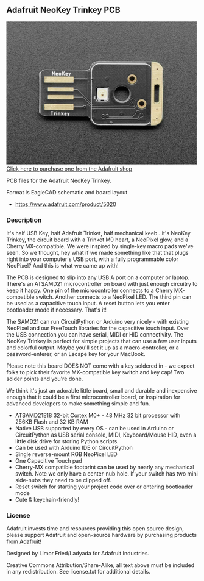 ## Adafruit NeoKey Trinkey PCB

<a href="http://www.adafruit.com/products/5020"><img src="assets/5020.jpg?raw=true" width="500px"><br/>
Click here to purchase one from the Adafruit shop</a>

PCB files for the Adafruit NeoKey Trinkey. 

Format is EagleCAD schematic and board layout
* https://www.adafruit.com/product/5020

### Description



It's half USB Key, half Adafruit Trinket, half mechanical keeb...it's NeoKey Trinkey, the circuit board with a Trinket M0 heart, a NeoPixel glow, and a Cherry MX-compatible. We were inspired by single-key macro pads we've seen. So we thought, hey what if we made something like that that plugs right into your computer's USB port, with a fully programmable color NeoPixel? And this is what we came up with!

The PCB is designed to slip into any USB A port on a computer or laptop. There's an ATSAMD21 microcontroller on board with just enough circuitry to keep it happy. One pin of the microcontroller connects to a Cherry MX-compatible switch. Another connects to a NeoPixel LED. The third pin can be used as a capacitive touch input. A reset button lets you enter bootloader mode if necessary. That's it!

The SAMD21 can run CircuitPython or Arduino very nicely - with existing NeoPixel and our FreeTouch libraries for the capacitive touch input. Over the USB connection you can have serial, MIDI or HID connectivity. The NeoKey Trinkey is perfect for simple projects that can use a few user inputs and colorful output. Maybe you'll set it up as a macro-controller, or a password-enterer, or an Escape key for your MacBook.

Please note this board DOES NOT come with a key soldered in - we expect folks to pick their favorite MX-compatible key switch and key cap! Two solder points and you're done.

We think it's just an adorable little board, small and durable and inexpensive enough that it could be a first microcontroller board, or inspiration for advanced developers to make something simple and fun.

* ATSAMD21E18 32-bit Cortex M0+ - 48 MHz 32 bit processor with 256KB Flash and 32 KB RAM
* Native USB supported by every OS - can be used in Arduino or CircuitPython as USB serial console, MIDI, Keyboard/Mouse HID, even a little disk drive for storing Python scripts.
* Can be used with Arduino IDE or CircuitPython
* Single reverse-mount RGB NeoPixel LED
* One Capacitive Touch pad
* Cherry-MX compatible footprint can be used by nearly any mechanical switch. Note we only have a center-nub hole. If your switch has two mini side-nubs they need to be clipped off.
* Reset switch for starting your project code over or entering bootloader mode
* Cute & keychain-friendly!



### License

Adafruit invests time and resources providing this open source design, please support Adafruit and open-source hardware by purchasing products from [Adafruit](https://www.adafruit.com)!

Designed by Limor Fried/Ladyada for Adafruit Industries.

Creative Commons Attribution/Share-Alike, all text above must be included in any redistribution. 
See license.txt for additional details.
